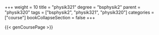 +++
weight = 10
title = "physik321"
degree = "bsphysik2"
parent = "physik320"
tags = ["bsphysik2", "physik321", "physik320"]
categories = ["course"]
bookCollapseSection = false
+++

{{< genCoursePage >}}
